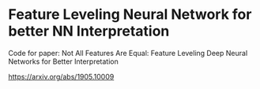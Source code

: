 # Feature Leveling Neural Network for better NN Interpretation

Code for paper: Not All Features Are Equal: Feature Leveling Deep Neural Networks for Better Interpretation

https://arxiv.org/abs/1905.10009